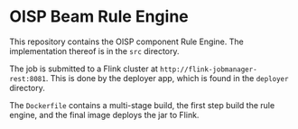 # OISP Beam Rule Engine

This repository contains the OISP component Rule Engine. The implementation thereof is in the `src` directory.

The job is submitted to a Flink cluster at `http://flink-jobmanager-rest:8081`. This is done by the deployer app, which is found in the `deployer` directory.

The `Dockerfile` contains a multi-stage build, the first step build the rule engine, and the final image deploys the jar to Flink.
